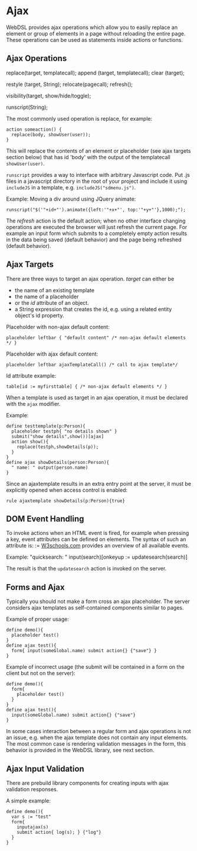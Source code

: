 # Ajax

WebDSL provides ajax operations which allow you to easily replace an element or group of elements in a page without reloading the entire page. These operations can be used as statements inside actions or functions. 

## Ajax Operations

<verbatim>
replace(target, templatecall);
append (target, templatecall);
clear  (target);

restyle (target, String);
relocate(pagecall);
refresh();

visibility(target, show/hide/toggle);

runscript(String);
</verbatim>

The most commonly used operation is replace, for example:

    action someaction() {
      replace(body, showUser(user)); 
    }

This will replace the contents of an element or placeholder (see ajax targets section below) that has id 'body' with the output of the templatecall `showUser(user)`.

`runscript` provides a way to interface with arbitrary Javascript code. Put .js files in a javascript directory in the root of your project and include it using `includeJS` in a template, e.g. `includeJS("sdmenu.js")`.

Example: Moving a div around using JQuery animate:

    runscript("$('"+id+"').animate({left:'"+x+"', top:'"+y+"'},1000);");

The *refresh* action is the default action; when no other interface changing operations are executed the browser will just refresh the current page. For example an input form which submits to a completely empty action results in the data being saved (default behavior) and the page being refreshed (default behavior). 

## Ajax Targets

There are three ways to target an ajax operation. 
*target* can either be 

* the name of an  existing template
* the name of a placeholder 
* or the *id* attribute of an object.
* a String expression that creates the id, e.g. using a related entity object's id property. 

Placeholder with non-ajax default content:

    placeholder leftbar { "default content" /* non-ajax default elements */ }

Placeholder with ajax default content:

    placeholder leftbar ajaxTemplateCall() /* call to ajax template*/

Id attribute example:

    table[id := myfirsttable] { /* non-ajax default elements */ }

When a template is used as target in an ajax operation, it must be declared with the `ajax` modifier.

Example:

    define testtemplate(p:Person){
      placeholder testph{ "no details shown" }
      submit("show details",show())[ajax]
      action show(){
        replace(testph,showDetails(p));
      }
    }
    define ajax showDetails(person:Person){
      " name: " output(person.name)
    }

Since an ajaxtemplate results in an extra entry point at the server, it must be explicitly opened when access control is enabled:

    rule ajaxtemplate showDetails(p:Person){true}

## DOM Event Handling

To invoke actions when an HTML event is fired, for example when pressing a key, event attributes can be defined on elements. The syntax of such an attribute is:
<verbatim>
<event name> := <action call>
</verbatim>
<a href="http://w3schools.com/tags/ref_eventattributes.asp">W3schools.com</a> provides an overview of all available events. 

Example:
<verbatim>
"quicksearch: " 
input(search)[onkeyup := updatesearch(search)]
</verbatim>

The result is that the `updatesearch` action is invoked on the server.

## Forms and Ajax

Typically you should not make a form cross an ajax placeholder. The server considers ajax templates as self-contained components similar to pages.

Example of proper usage:

    define demo(){
      placeholder test()
    }
    define ajax test(){
      form{ input(someGlobal.name) submit action{} {"save"} }
    }

Example of incorrect usage (the submit will be contained in a form on the client but not on the server):

    define demo(){
      form{
        placeholder test()
      }
    }
    define ajax test(){
      input(someGlobal.name) submit action{} {"save"}
    }

In some cases interaction between a regular form and ajax operations is not an issue, e.g. when the ajax template does not contain any input elements. The most common case is rendering validation messages in the form, this behavior is provided in the WebDSL library, see next section.

## Ajax Input Validation

There are prebuild library components for creating inputs with ajax validation responses.

A simple example:

    define demo(){  
      var s := "test"
      form{    
        inputajax(s)
        submit action{ log(s); } {"log"}
      }
    }
